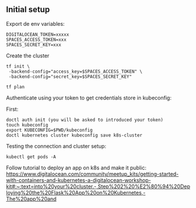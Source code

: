 ## Initial setup
Export de env variables:

```
DIGITALOCEAN_TOKEN=xxxxx
SPACES_ACCESS_TOKEN=xxx
SPACES_SECRET_KEY=xxx
```


Create the cluster
```
tf init \
 -backend-config="access_key=$SPACES_ACCESS_TOKEN" \
 -backend-config="secret_key=$SPACES_SECRET_KEY"
```

```
tf plan
```


Authenticate using your token to get credentials store in kubeconfig:

First:
```
doctl auth init (you will be asked to introduced your token)
touch kubeconfig
export KUBECONFIG=$PWD/kubeconfig
doctl kubernetes cluster kubeconfig save k8s-cluster
```

Testing the connection and cluster setup:
```
kubectl get pods -A
```

Follow tutorial to deploy an app on k8s and make it public:
https://www.digitalocean.com/community/meetup_kits/getting-started-with-containers-and-kubernetes-a-digitalocean-workshop-kit#:~:text=into%20your%20cluster.-,Step%202%20%E2%80%94%20Deploying%20the%20Flask%20App%20on%20Kubernetes,-The%20app%20and


